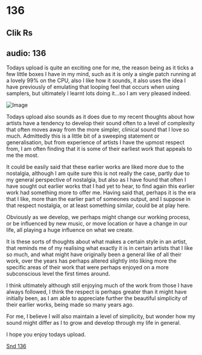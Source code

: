 # 136
## Clik Rs
audio: 136
---

Todays upload is quite an exciting one for me, the reason being as it ticks a few little boxes I have in my mind, such as it is only a single patch running at a lovely 99% on the CPU, also I like how it sounds, it also uses the idea I have previously of emulating that looping feel that occurs when using samplers, but ultimately I learnt lots doing it…so I am very pleased indeed.

![Image](/assets/img/Snd-136.jpg)

Todays upload also sounds as it does due to my recent thoughts about how artists have a tendency to develop their sound often to a level of complexity that often moves away from the more simpler, clinical sound that I love so much. Admittedly this is a little bit of a sweeping statement or generalisation, but from experience of artists I have the upmost respect from, I am often finding that it is some of their earliest work that appeals to me the most.

It could be easily said that these earlier works are liked more due to the nostalgia, although I am quite sure this is not really the case, partly due to my general perspective of nostalgia, but also as I have found that often I have sought out earlier works that I had yet to hear, to find again this earlier work had something more to offer me. Having said that, perhaps it is the era that I like, more than the earlier part of someones output, and I suppose in that respect nostalgia, or at least something similar, could be at play here.

Obviously as we develop, we perhaps might change our working process, or be influenced by new music, or move location or have a change in our life, all playing a huge influence on what we create. 

It is these sorts of thoughts about what makes a certain style in an artist, that reminds me of my realising what exactly it is in certain artists that I like so much, and what might have originally been a general like of all their work, over the years has perhaps altered slightly into liking more the specific areas of their work that were perhaps enjoyed on a more subconscious level the first times around.

I think ultimately although still enjoying much of the work from those I have always followed, I think the respect is perhaps greater than it might have initially been, as I am able to appreciate further the beautiful simplicity of their earlier works, being made so many years ago.

For me, I believe I will also maintain a level of simplicity, but wonder how my sound might differ as I to grow and develop through my life in general.

I hope you enjoy todays upload.

<a href="http://www.mono-log.org/audio/Snd 136.mp3"  target="_blank">Snd 136</a>